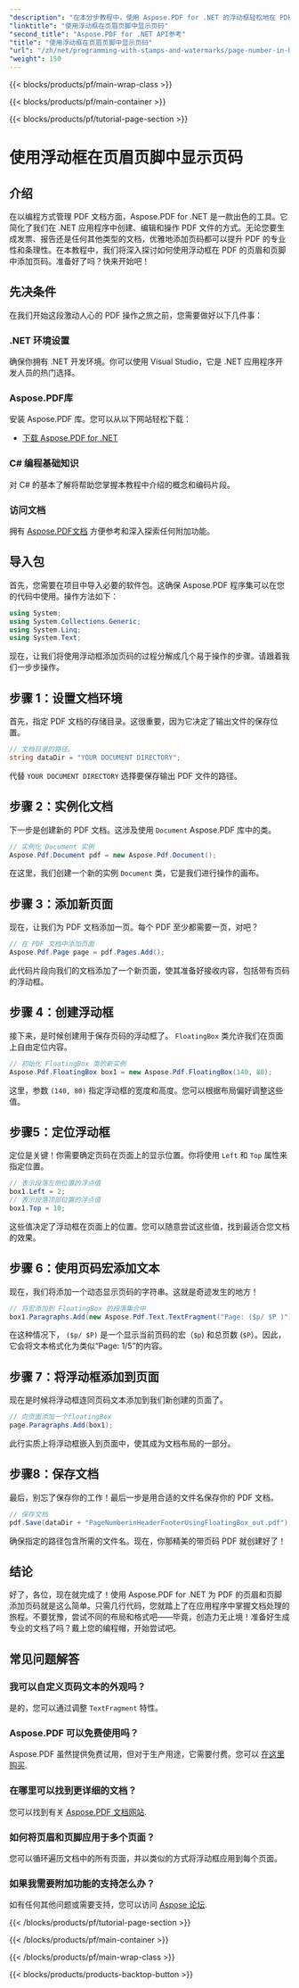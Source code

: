 ```yaml
---
"description": "在本分步教程中，使用 Aspose.PDF for .NET 的浮动框轻松地在 PDF 页眉和页脚中添加页码。"
"linktitle": "使用浮动框在页眉页脚中显示页码"
"second_title": "Aspose.PDF for .NET API参考"
"title": "使用浮动框在页眉页脚中显示页码"
"url": "/zh/net/programming-with-stamps-and-watermarks/page-number-in-header-footer-using-floating-box/"
"weight": 150
---
```


{{< blocks/products/pf/main-wrap-class >}}

{{< blocks/products/pf/main-container >}}

{{< blocks/products/pf/tutorial-page-section >}}

# 使用浮动框在页眉页脚中显示页码

## 介绍

在以编程方式管理 PDF 文档方面，Aspose.PDF for .NET 是一款出色的工具。它简化了我们在 .NET 应用程序中创建、编辑和操作 PDF 文件的方式。无论您要生成发票、报告还是任何其他类型的文档，优雅地添加页码都可以提升 PDF 的专业性和条理性。在本教程中，我们将深入探讨如何使用浮动框在 PDF 的页眉和页脚中添加页码。准备好了吗？快来开始吧！

## 先决条件

在我们开始这段激动人心的 PDF 操作之旅之前，您需要做好以下几件事：

### .NET 环境设置
确保你拥有 .NET 开发环境。你可以使用 Visual Studio，它是 .NET 应用程序开发人员的热门选择。

### Aspose.PDF库
安装 Aspose.PDF 库。您可以从以下网站轻松下载：

- [下载 Aspose.PDF for .NET](https://releases.aspose.com/pdf/net/)

### C# 编程基础知识
对 C# 的基本了解将帮助您掌握本教程中介绍的概念和编码片段。

### 访问文档
拥有 [Aspose.PDF文档](https://reference.aspose.com/pdf/net/) 方便参考和深入探索任何附加功能。

## 导入包

首先，您需要在项目中导入必要的软件包。这确保 Aspose.PDF 程序集可以在您的代码中使用。操作方法如下：

```csharp
using System;
using System.Collections.Generic;
using System.Linq;
using System.Text;
```

现在，让我们将使用浮动框添加页码的过程分解成几个易于操作的步骤。请跟着我们一步步操作。

## 步骤 1：设置文档环境

首先，指定 PDF 文档的存储目录。这很重要，因为它决定了输出文件的保存位置。

```csharp
// 文档目录的路径。
string dataDir = "YOUR DOCUMENT DIRECTORY";
```

代替 `YOUR DOCUMENT DIRECTORY` 选择要保存输出 PDF 文件的路径。

## 步骤 2：实例化文档

下一步是创建新的 PDF 文档。这涉及使用 `Document` Aspose.PDF 库中的类。

```csharp
// 实例化 Document 实例
Aspose.Pdf.Document pdf = new Aspose.Pdf.Document();
```
在这里，我们创建一个新的实例 `Document` 类，它是我们进行操作的画布。

## 步骤 3：添加新页面

现在，让我们为 PDF 文档添加一页。每个 PDF 至少都需要一页，对吧？

```csharp
// 在 PDF 文档中添加页面
Aspose.Pdf.Page page = pdf.Pages.Add();
```
此代码片段向我们的文档添加了一个新页面，使其准备好接收内容，包括带有页码的浮动框。

## 步骤 4：创建浮动框

接下来，是时候创建用于保存页码的浮动框了。 `FloatingBox` 类允许我们在页面上自由定位内容。

```csharp
// 初始化 FloatingBox 类的新实例
Aspose.Pdf.FloatingBox box1 = new Aspose.Pdf.FloatingBox(140, 80);
```
这里，参数 `(140, 80)` 指定浮动框的宽度和高度。您可以根据布局偏好调整这些值。

## 步骤5：定位浮动框

定位是关键！你需要确定页码在页面上的显示位置。你将使用 `Left` 和 `Top` 属性来指定位置。

```csharp
// 表示段落左侧位置的浮点值
box1.Left = 2;
// 表示段落顶部位置的浮点值
box1.Top = 10;
```
这些值决定了浮动框在页面上的位置。您可以随意尝试这些值，找到最适合您文档的效果。

## 步骤 6：使用页码宏添加文本

现在，我们将添加一个动态显示页码的字符串。这就是奇迹发生的地方！

```csharp
// 将宏添加到 FloatingBox 的段落集合中
box1.Paragraphs.Add(new Aspose.Pdf.Text.TextFragment("Page: ($p/ $P )"));
```
在这种情况下， `($p/ $P)` 是一个显示当前页码的宏（`$p`) 和总页数 (`$P`）。因此，它会将文本格式化为类似“Page: 1/5”的内容。

## 步骤 7：将浮动框添加到页面

现在是时候将浮动框连同页码文本添加到我们新创建的页面了。

```csharp
// 向页面添加一个floatingBox
page.Paragraphs.Add(box1);
```
此行实质上将浮动框嵌入到页面中，使其成为文档布局的一部分。 

## 步骤8：保存文档

最后，别忘了保存你的工作！最后一步是用合适的文件名保存你的 PDF 文档。

```csharp
// 保存文档
pdf.Save(dataDir + "PageNumberinHeaderFooterUsingFloatingBox_out.pdf");
```
确保指定的路径包含所需的文件名。现在，你那精美的带页码 PDF 就创建好了！ 

## 结论

好了，各位，现在就完成了！使用 Aspose.PDF for .NET 为 PDF 的页眉和页脚添加页码就是这么简单。只需几行代码，您就踏上了在应用程序中掌握文档处理的旅程。不要犹豫，尝试不同的布局和格式吧——毕竟，创造力无止境！准备好生成专业的文档了吗？戴上您的编程帽，开始尝试吧。

## 常见问题解答

### 我可以自定义页码文本的外观吗？  
是的，您可以通过调整 `TextFragment` 特性。

### Aspose.PDF 可以免费使用吗？  
Aspose.PDF 虽然提供免费试用，但对于生产用途，它需要付费。您可以 [在这里购买](https://purchase。aspose.com/buy).

### 在哪里可以找到更详细的文档？  
您可以找到有关 [Aspose.PDF 文档网站](https://reference。aspose.com/pdf/net/).

### 如何将页眉和页脚应用于多个页面？  
您可以循环遍历文档中的所有页面，并以类似的方式将浮动框应用到每个页面。

### 如果我需要附加功能的支持怎么办？  
如有任何其他问题或需要支持，您可以访问 [Aspose 论坛](https://forum。aspose.com/c/pdf/10).

{{< /blocks/products/pf/tutorial-page-section >}}

{{< /blocks/products/pf/main-container >}}

{{< /blocks/products/pf/main-wrap-class >}}

{{< blocks/products/products-backtop-button >}}